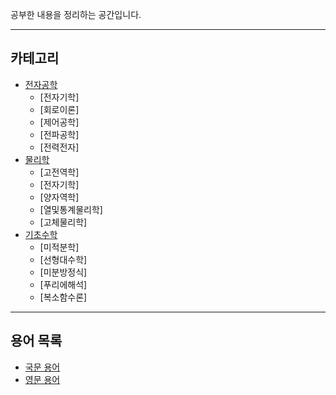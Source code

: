 공부한 내용을 정리하는 공간입니다.

---

## 카테고리
- [전자공학](category/ElectricalEngineering.md)
  - [전자기학]
  - [회로이론]
  - [제어공학]
  - [전파공학]
  - [전력전자]
- [물리학](category/Physics.md)
  - [고전역학]
  - [전자기학]
  - [양자역학]
  - [열및통계물리학]
  - [고체물리학]
- [기초수학](category/BasicMathematics.md)
  - [미적분학]
  - [선형대수학]
  - [미분방정식]
  - [푸리에해석]
  - [복소함수론]

---

## 용어 목록
- [국문 용어](./terminology/KIndex.md)
- [영문 용어](./terminology/EIndex.md)
